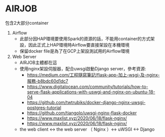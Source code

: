 # AIRJOB

包含2大部分container
1. Airflow
    - 此部分因HAP環境要使用Spark的資源的話，不能用container的方式架設，因此正式上HAP環境時Airflow要直接架設在本機環境
    - 保留docker file是為了在GCP上架設測試用的Airflow環境
2. Web Server
    - AIRJOB主體都在這
    - 使用nginx架設伺服器，配合uwsgi啟動Django server，參考資源:
        - https://medium.com/工程隨寫筆記/flask-app-加上-wsgi-及-nginx-服務-b8bdc60d1dc7
        - https://www.digitalocean.com/community/tutorials/how-to-serve-flask-applications-with-uswgi-and-nginx-on-ubuntu-18-04
        - https://github.com/twtrubiks/docker-django-nginx-uwsgi-postgres-tutorial
        - https://github.com/tiangolo/uwsgi-nginx-flask-docker
        - https://www.maxlist.xyz/2020/06/18/flask-nginx/
        - https://www.maxlist.xyz/2020/06/18/flask-nginx/
    - the web client <-> the web server （ Nginx ）<-> uWSGI <-> Django

